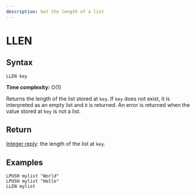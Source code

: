 ```yaml
---
description: Get the length of a list
---
```


# LLEN

## Syntax

    LLEN key

**Time complexity:** O(1)

Returns the length of the list stored at `key`.
If `key` does not exist, it is interpreted as an empty list and `0` is returned.
An error is returned when the value stored at `key` is not a list.

## Return

[Integer reply](https://redis.io/docs/reference/protocol-spec#resp-integers): the length of the list at `key`.

## Examples

```cli
LPUSH mylist "World"
LPUSH mylist "Hello"
LLEN mylist
```
